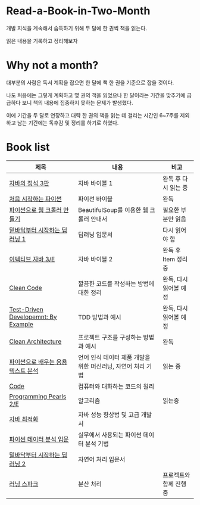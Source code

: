 # Read-a-Book-in-Two-Month
개발 지식을 계속해서 습득하기 위해 두 달에 한 권씩 책을 읽는다.  

읽은 내용을 기록하고 정리해보자

# Why not a month?
대부분의 사람은 독서 계획을 잡으면 한 달에 책 한 권을 기준으로 잡을 것이다.

나도 처음에는 그렇게 계획하고 몇 권의 책을 읽었으나
한 달이라는 기간을 맞추기에 급급하다 보니 책의 내용에 집중하지 못하는 문제가 발생했다.

이에 기간을 두 달로 연장하고 대략 한 권의 책을 읽는 데 걸리는 시간인 6~7주를 제외하고 남는 기간에는 독후감 및 정리를 하기로 하였다.

# Book list
|제목|내용|비고|
|----|----|----|
|[자바의 정석 3판](./JAVA의_정석_3판/README.md)|자바 바이블 1|완독 후 다시 읽는 중|
|[처음 시작하는 파이썬](./처음_시작하는_파이썬/README.md)|파이선 바이블|완독|
|[파이썬으로 웹 크롤러 만들기](./파이썬으로_웹_크롤러_만들기/README.md)|BeautifulSoup를 이용한 웹 크롤러 안내서|필요한 부분만 읽음|
|[밑바닥부터 시작하는 딥러닝 1](./밑바닥부터_시작하는_딥러닝_1/README.md)|딥러닝 입문서|다시 읽어야 함|
|[이펙티브 자바 3/E](./이펙티브_자바_3E/README.md)|자바 바이블 2|완독 후 Item 정리 중|
|[Clean Code](./Clean_Code/README.md)|깔끔한 코드를 작성하는 방법에 대한 정리|완독, 다시 읽어볼 예정|
|[Test-Driven Developemnt: By Example](./Test-Driven_Development_By_example/README.md)|TDD 방법과 예시|완독, 다시 읽어볼 예정|
|[Clean Architecture](./Clean_Architecture/README.md)|프로젝트 구조를 구성하는 방법과 예시|완독|
|[파이썬으로 배우는 응용 텍스트 분석](./파이썬으로_배우는_응용_텍스트_분석/README.md)|언어 인식 데이터 제품 개발을 위한 머신러닝, 자연어 처리 기법|읽는 중|
|[Code](./Code/README.md)|컴퓨터와 대화하는 코드의 원리||
|[Programming Pearls 2/E](./Programming_pearls_2E/README.md)|알고리즘|읽는중|
|[자바 최적화](./자바_최적화/README.md)|자바 성능 향상법 및 고급 개발서||
|[파이썬 데이터 분석 입문](./파이썬_데이터_분석_입문/README.md)|실무에서 사용되는 파이썬 데이터 분석 기법||
|[밑바닥부터 시작하는 딥러닝 2](./밑바닥부터_시작하는_딥러닝_2/README.md)|자연어 처리 입문서||
|[러닝 스파크](./Learning_Spark/README.md)|분산 처리|프로젝트와 함께 진행중|
